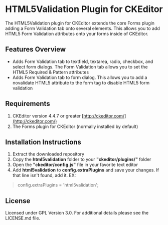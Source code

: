 # HTML5Validation Plugin for CKEditor
The HTML5Validation plugin for CKEditor extends the core Forms plugin adding a Form Validation tab onto several elements. This allows you to add HTML5 Form Validation attributes onto your forms inside of CKEditor.

## Features Overview
* Adds Form Validation tab to textfield, textarea, radio, checkbox, and select form dialogs. The Form Validation tab allows you to set the HTML5 Required & Pattern attributes
* Adds Form Validation tab to form dialog. This allows you to add a novalidate HTML5 attribute to the form tag to disable HTML5 form validation

## Requirements
1. CKEditor version 4.4.7 or greater [http://ckeditor.com/](http://ckeditor.com/)
1. The Forms plugin for CKEditor (normally installed by default)

## Installation Instructions
1. Extract the downloaded repository
1. Copy the **html5validation** folder to your **"ckeditor/plugins/"** folder
1. Open the **"ckeditor/config.js"** file in your favorite text editor
1. Add **html5validation** to **config.extraPlugins** and save your changes. If that line isn't found, add it. EX:

> config.extraPlugins = 'html5validation';

## License
Licensed under GPL Version 3.0. For additional details please see the LICENSE.md file.